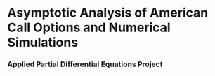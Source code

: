 # Asymptotic Analysis of American Call Options and Numerical Simulations
### Applied Partial Differential Equations Project

